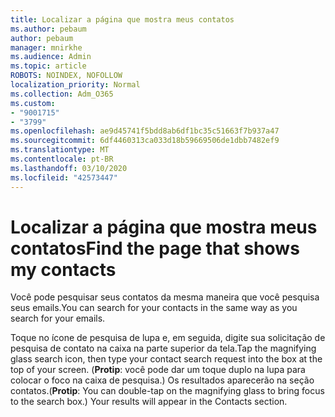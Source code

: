 ```yaml
---
title: Localizar a página que mostra meus contatos
ms.author: pebaum
author: pebaum
manager: mnirkhe
ms.audience: Admin
ms.topic: article
ROBOTS: NOINDEX, NOFOLLOW
localization_priority: Normal
ms.collection: Adm_O365
ms.custom:
- "9001715"
- "3799"
ms.openlocfilehash: ae9d45741f5bdd8ab6df1bc35c51663f7b937a47
ms.sourcegitcommit: 6df4460313ca033d18b59669506de1dbb7482ef9
ms.translationtype: MT
ms.contentlocale: pt-BR
ms.lasthandoff: 03/10/2020
ms.locfileid: "42573447"
---
```

# <a name="find-the-page-that-shows-my-contacts"></a><span data-ttu-id="68ec6-102">Localizar a página que mostra meus contatos</span><span class="sxs-lookup"><span data-stu-id="68ec6-102">Find the page that shows my contacts</span></span>

<span data-ttu-id="68ec6-103">Você pode pesquisar seus contatos da mesma maneira que você pesquisa seus emails.</span><span class="sxs-lookup"><span data-stu-id="68ec6-103">You can search for your contacts in the same way as you search for your emails.</span></span>
 
<span data-ttu-id="68ec6-104">Toque no ícone de pesquisa de lupa e, em seguida, digite sua solicitação de pesquisa de contato na caixa na parte superior da tela.</span><span class="sxs-lookup"><span data-stu-id="68ec6-104">Tap the magnifying glass search icon, then type your contact search request into the box at the top of your screen.</span></span> <span data-ttu-id="68ec6-105">(**Protip**: você pode dar um toque duplo na lupa para colocar o foco na caixa de pesquisa.) Os resultados aparecerão na seção contatos.</span><span class="sxs-lookup"><span data-stu-id="68ec6-105">(**Protip**: You can double-tap on the magnifying glass to bring focus to the search box.) Your results will appear in the Contacts section.</span></span>
